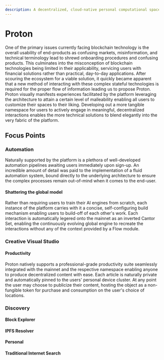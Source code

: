 ```yaml
---
description: A decentralized, cloud-native personal computational space
---
```


# Proton

One of the primary issues currently facing blockchain technology is the overall usability of end-products as confusing markets, misinformation, and technical terminology lead to shrewd onboarding procedures and confusing products. This culminates into the misconception of blockchain technologies being limited in their applicability, servicing users with financial solutions rather than practical, day-to-day applications. After scouring the ecosystem for a viable solution, it quickly became apparent that a new method of interacting with these complex stateful technologies is required for the proper flow of information leading us to propose Proton. Proton visually manifests experiences facilitated by the platform leveraging the architecture to attain a certain level of malleability enabling all users to customize their spaces to their liking. Developing out a more tangible namespace for users to actively engage in meaningful, decentralized interactions enables the more technical solutions to blend elegantly into the very fabric of the platform.

## Focus Points

### Automation

Naturally supported by the platform is a plethora of well-developed automation pipelines awaiting users immediately upon sign-up. An incredible amount of detail was paid to the implementation of a fluid automation system, bound directly to the underlying architecture to ensure the complex processes remain out-of-mind when it comes to the end-user.&#x20;

#### Shattering the global model

Rather than requiring users to train their AI engines from scratch, each instance of the platform carries with it a concise, self-configuring build mechanism enabling users to build-off of each other's work. Each interaction is automatically legered onto the mainnet as an inverted Cantor Set, enabling the continuously evolving global engine to recreate the interactions without any of the context provided by a Flow module.

### Creative Visual Studio

#### Productivity

Proton natively supports a professional-grade productivity suite seamlessly integrated with the mainnet and the respective namespace enabling anyone to produce decentralized content with ease. Each article is naturally private and automatically pinned to the users' personal device cluster. At any point the user may choose to publicize their content, hosting the object as a non-fungible token for purchase and consumption on the user's choice of locations.

### Discovery

#### Block Explorer



#### IPFS Resolver



#### Personal



#### Traditional Internet Search
